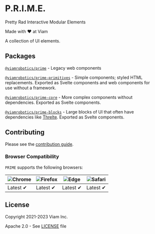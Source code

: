 # P.R.I.M.E.

Pretty Rad Interactive Modular Elements

Made with ❤️ at Viam

A collection of UI elements.

## Packages

[`@viamrobotics/prime`][legacy] - Legacy web components

[`@viamrobotics/prime-primitives`][primitives] - Simple components; styled HTML replacements. Exported as Svelte components and web components for use without a framework.

[`@viamrobotics/prime-core`][core] - More complex components without dependencies. Exported as Svelte components.

[`@viamrobotics/prime-blocks`][blocks] - Large blocks of UI that often have dependencies like [Threlte][]. Exported as Svelte components.

[legacy]: https://github.com/viamrobotics/prime/tree/main/packages/legacy
[primitives]: https://github.com/viamrobotics/prime/tree/main/packages/primitives
[core]: https://github.com/viamrobotics/prime/tree/main/packages/core
[blocks]: https://github.com/viamrobotics/prime/tree/main/packages/blocks
[threlte]: https://threlte.xyz

## Contributing

Please see the [contribution guide][].

[contribution guide]: ./CONTRIBUTING.md

### Browser Compatibility

`PRIME` supports the following browsers:

| ![Chrome][] | ![Firefox][] | ![Edge][] | ![Safari][] |
| ----------------- | ------------------- | ------------- | ----------------- |
| Latest ✔          | Latest ✔            | Latest ✔      | Latest ✔          |

[chrome]: https://raw.githubusercontent.com/alrra/browser-logos/master/src/chrome/chrome_48x48.png
[firefox]: https://raw.githubusercontent.com/alrra/browser-logos/master/src/firefox/firefox_48x48.png
[edge]: https://raw.githubusercontent.com/alrra/browser-logos/master/src/edge/edge_48x48.png
[safari]: https://raw.githubusercontent.com/alrra/browser-logos/master/src/safari/safari_48x48.png

## License

Copyright 2021-2023 Viam Inc.

Apache 2.0 - See [LICENSE](https://github.com/viamrobotics/prime/blob/main/LICENSE) file
